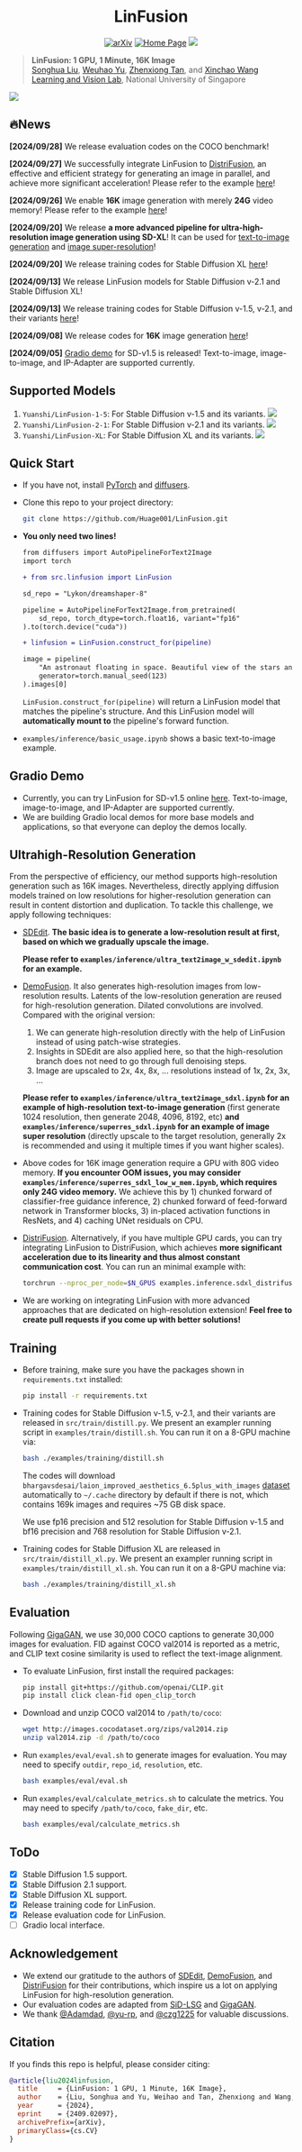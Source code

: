 <div align="center">

# LinFusion
<a href="https://arxiv.org/abs/2409.02097"><img src="https://img.shields.io/badge/arXiv-2409.02097-A42C25.svg" alt="arXiv"></a> 
<a  href="https://lv-linfusion.github.io"><img src="https://img.shields.io/badge/ProjectPage-LinFusion-376ED2#376ED2.svg" alt="Home Page"></a>
<a href="https://huggingface.co/spaces/Huage001/LinFusion-SD-v1.5"><img src="https://img.shields.io/static/v1?label=HuggingFace&message=gradio demo&color=yellow"></a>
</div>


> **LinFusion: 1 GPU, 1 Minute, 16K Image**
> <br>
> [Songhua Liu](http://121.37.94.87/), 
> [Weuhao Yu](https://whyu.me/), 
> [Zhenxiong Tan](https://scholar.google.com/citations?user=HP9Be6UAAAAJ&hl=en), 
> and 
> [Xinchao Wang](https://sites.google.com/site/sitexinchaowang/)
> <br>
> [Learning and Vision Lab](http://lv-nus.org/), National University of Singapore
> <br>

![](./assets/picture.png)

## 🔥News

**[2024/09/28]** We release evaluation codes on the COCO benchmark! 

**[2024/09/27]** We successfully integrate LinFusion to [DistriFusion](https://github.com/mit-han-lab/distrifuser), an effective and efficient strategy for generating an image in parallel, and achieve more significant acceleration! Please refer to the example [here](https://github.com/Huage001/LinFusion/blob/main/examples/inference/sdxl_distrifusion_example.py)!

**[2024/09/26]** We enable **16K** image generation with merely **24G** video memory! Please refer to the example [here](https://github.com/Huage001/LinFusion/blob/main/examples/inference/superres_sdxl_low_v_mem.ipynb)!

**[2024/09/20]** We release **a more advanced pipeline for ultra-high-resolution image generation using SD-XL**! It can be used for [text-to-image generation](https://github.com/Huage001/LinFusion/blob/main/examples/inference/ultra_text2image_sdxl.ipynb) and [image super-resolution](https://github.com/Huage001/LinFusion/blob/main/examples/inference/superres_sdxl.ipynb)!

**[2024/09/20]** We release training codes for Stable Diffusion XL [here](https://github.com/Huage001/LinFusion/blob/main/src/train/distill_xl.py)!

**[2024/09/13]** We release LinFusion models for Stable Diffusion v-2.1 and Stable Diffusion XL!

**[2024/09/13]** We release training codes for Stable Diffusion v-1.5, v-2.1, and their variants [here](https://github.com/Huage001/LinFusion/blob/main/src/train/distill.py)!

**[2024/09/08]** We release codes for **16K** image generation [here](https://github.com/Huage001/LinFusion/blob/main/examples/inference/ultra_text2image_w_sdedit.ipynb)!

**[2024/09/05]** [Gradio demo](https://huggingface.co/spaces/Huage001/LinFusion-SD-v1.5) for SD-v1.5 is released! Text-to-image, image-to-image, and IP-Adapter are supported currently.

## Supported Models

1. `Yuanshi/LinFusion-1-5`: For Stable Diffusion v-1.5 and its variants. <a href="https://huggingface.co/Yuanshi/LinFusion-1-5"><img src="https://img.shields.io/badge/%F0%9F%A4%97-LinFusion for SD v1.5-yellow"></a>
1. `Yuanshi/LinFusion-2-1`: For Stable Diffusion v-2.1 and its variants. <a href="https://huggingface.co/Yuanshi/LinFusion-2-1"><img src="https://img.shields.io/badge/%F0%9F%A4%97-LinFusion for SD v2.1-yellow"></a>
1. `Yuanshi/LinFusion-XL`: For Stable Diffusion XL and its variants. <a href="https://huggingface.co/Yuanshi/LinFusion-XL"><img src="https://img.shields.io/badge/%F0%9F%A4%97-LinFusion for SD XL-yellow"></a>


## Quick Start
* If you have not, install [PyTorch](https://pytorch.org/get-started/locally/) and [diffusers](https://huggingface.co/docs/diffusers/index).

* Clone this repo to your project directory:

  ``` bash
  git clone https://github.com/Huage001/LinFusion.git
  ```

* **You only need two lines!**

  ```diff
  from diffusers import AutoPipelineForText2Image
  import torch
  
  + from src.linfusion import LinFusion
  
  sd_repo = "Lykon/dreamshaper-8"
  
  pipeline = AutoPipelineForText2Image.from_pretrained(
      sd_repo, torch_dtype=torch.float16, variant="fp16"
  ).to(torch.device("cuda"))
  
  + linfusion = LinFusion.construct_for(pipeline)
  
  image = pipeline(
      "An astronaut floating in space. Beautiful view of the stars and the universe in the background.",
      generator=torch.manual_seed(123)
  ).images[0]
  ```
  `LinFusion.construct_for(pipeline)` will return a LinFusion model that matches the pipeline's structure. And this LinFusion model will **automatically mount to** the pipeline's forward function.

* `examples/inference/basic_usage.ipynb` shows a basic text-to-image example.

## Gradio Demo

* Currently, you can try LinFusion for SD-v1.5 online [here](https://huggingface.co/spaces/Huage001/LinFusion-SD-v1.5). Text-to-image, image-to-image, and IP-Adapter are supported currently.
* We are building Gradio local demos for more base models and applications, so that everyone can deploy the demos locally.

## Ultrahigh-Resolution Generation

From the perspective of efficiency, our method supports high-resolution generation such as 16K images. Nevertheless, directly applying diffusion models trained on low resolutions for higher-resolution generation can result in content distortion and duplication. To tackle this challenge, we apply following techniques:

* [SDEdit](https://huggingface.co/docs/diffusers/v0.30.2/en/api/pipelines/stable_diffusion/img2img#image-to-image). **The basic idea is to generate a low-resolution result at first, based on which we gradually upscale the image.**

  **Please refer to `examples/inference/ultra_text2image_w_sdedit.ipynb` for an example.**

* [DemoFusion](https://github.com/PRIS-CV/DemoFusion). It also generates high-resolution images from low-resolution results. Latents of the low-resolution generation are reused for high-resolution generation. Dilated convolutions are involved. Compared with the original version:

  1. We can generate high-resolution directly with the help of LinFusion instead of using patch-wise strategies. 
  2. Insights in SDEdit are also applied here, so that the high-resolution branch does not need to go through full denoising steps.
  3. Image are upscaled to 2x, 4x, 8x, ... resolutions instead of 1x, 2x, 3x, ...

  **Please refer to `examples/inference/ultra_text2image_sdxl.ipynb` for an example of high-resolution text-to-image generation** (first generate 1024 resolution, then generate 2048, 4096, 8192, etc) **and `examples/inference/superres_sdxl.ipynb` for an example of image super resolution** (directly upscale to the target resolution, generally 2x is recommended and using it multiple times if you want higher scales). 


* Above codes for 16K image generation require a GPU with 80G video memory. **If you encounter OOM issues, you may consider `examples/inference/superres_sdxl_low_w_mem.ipynb`, which requires only 24G video memory.** We achieve this by 1) chunked forward of classifier-free guidance inference, 2) chunked forward of feed-forward network in Transformer blocks, 3) in-placed activation functions in ResNets, and 4) caching UNet residuals on CPU.

* [DistriFusion](https://github.com/mit-han-lab/distrifuser). Alternatively, if you have multiple GPU cards, you can try integrating LinFusion to DistriFusion, which achieves **more significant acceleration due to its linearity and thus almost constant communication cost**. You can run an minimal example with:

  ```bash
  torchrun --nproc_per_node=$N_GPUS examples.inference.sdxl_distrifusion_example
  ```
  
* We are working on integrating LinFusion with more advanced approaches that are dedicated on high-resolution extension! **Feel free to create pull requests if you come up with better solutions!**

## Training

* Before training, make sure you have the packages shown in `requirements.txt` installed:

  ```bash
  pip install -r requirements.txt
  ```

* Training codes for Stable Diffusion v-1.5, v-2.1, and their variants are released in `src/train/distill.py`. We present an exampler running script in `examples/train/distill.sh`. You can run it on a 8-GPU machine via:

  ```bash
  bash ./examples/training/distill.sh
  ```

  The codes will download `bhargavsdesai/laion_improved_aesthetics_6.5plus_with_images` [dataset](https://huggingface.co/datasets/bhargavsdesai/laion_improved_aesthetics_6.5plus_with_images) automatically to `~/.cache` directory by default if there is not, which contains 169k images and requires ~75 GB disk space.

  We use fp16 precision and 512 resolution for Stable Diffusion v-1.5 and bf16 precision and 768 resolution for Stable Diffusion v-2.1.

* Training codes for Stable Diffusion XL are released in `src/train/distill_xl.py`. We present an exampler running script in `examples/train/distill_xl.sh`. You can run it on a 8-GPU machine via:

  ```bash
  bash ./examples/training/distill_xl.sh
  ```

## Evaluation

Following [GigaGAN](https://github.com/mingukkang/GigaGAN/tree/main/evaluation), we use 30,000 COCO captions to generate 30,000 images for evaluation. FID against COCO val2014 is reported as a metric, and CLIP text cosine similarity is used to reflect the text-image alignment.

* To evaluate LinFusion, first install the required packages:

  ```bash
  pip install git+https://github.com/openai/CLIP.git
  pip install click clean-fid open_clip_torch
  ```

* Download and unzip COCO val2014 to `/path/to/coco`:

  ```bash
  wget http://images.cocodataset.org/zips/val2014.zip
  unzip val2014.zip -d /path/to/coco
  ```

* Run `examples/eval/eval.sh` to generate images for evaluation. You may need to specify `outdir`, `repo_id`, `resolution`, etc.

  ```bash
  bash examples/eval/eval.sh
  ```

* Run `examples/eval/calculate_metrics.sh` to calculate the metrics. You may need to specify `/path/to/coco`, `fake_dir`, etc.

  ```bash
  bash examples/eval/calculate_metrics.sh
  ```

## ToDo

- [x] Stable Diffusion 1.5 support.
- [x] Stable Diffusion 2.1 support. 
- [x] Stable Diffusion XL support.
- [x] Release training code for LinFusion.
- [x] Release evaluation code for LinFusion.
- [ ] Gradio local interface.

## Acknowledgement

* We extend our gratitude to the authors of [SDEdit](https://huggingface.co/docs/diffusers/v0.30.2/en/api/pipelines/stable_diffusion/img2img#image-to-image), [DemoFusion](https://github.com/PRIS-CV/DemoFusion), and [DistriFusion](https://github.com/mit-han-lab/distrifuser) for their contributions, which inspire us a lot on applying LinFusion for high-resolution generation. 
* Our evaluation codes are adapted from [SiD-LSG](https://github.com/mingyuanzhou/SiD-LSG) and [GigaGAN](https://github.com/mingukkang/GigaGAN/tree/main/evaluation).
* We thank [@Adamdad](https://github.com/Adamdad), [@yu-rp](https://github.com/yu-rp), and [@czg1225](https://github.com/czg1225) for valuable discussions.

## Citation

If you finds this repo is helpful, please consider citing:

```bib
@article{liu2024linfusion,
  title     = {LinFusion: 1 GPU, 1 Minute, 16K Image},
  author    = {Liu, Songhua and Yu, Weihao and Tan, Zhenxiong and Wang, Xinchao},
  year      = {2024},
  eprint    = {2409.02097},
  archivePrefix={arXiv},
  primaryClass={cs.CV}
}
```
